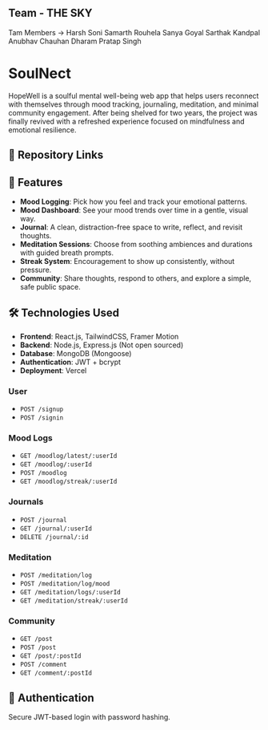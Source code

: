 ## Team - THE SKY
Tam Members -> 
Harsh Soni
Samarth Rouhela
Sanya Goyal
Sarthak Kandpal
Anubhav Chauhan
Dharam Pratap Singh


# SoulNect

HopeWell is a soulful mental well-being web app that helps users reconnect with themselves through mood tracking, journaling, meditation, and minimal community engagement. After being shelved for two years, the project was finally revived with a refreshed experience focused on mindfulness and emotional resilience.



## 🔗 Repository Links



## 🌟 Features

* **Mood Logging**: Pick how you feel and track your emotional patterns.
* **Mood Dashboard**: See your mood trends over time in a gentle, visual way.
* **Journal**: A clean, distraction-free space to write, reflect, and revisit thoughts.
* **Meditation Sessions**: Choose from soothing ambiences and durations with guided breath prompts.
* **Streak System**: Encouragement to show up consistently, without pressure.
* **Community**: Share thoughts, respond to others, and explore a simple, safe public space.

## 🛠️ Technologies Used

* **Frontend**: React.js, TailwindCSS, Framer Motion
* **Backend**: Node.js, Express.js (Not open sourced)
* **Database**: MongoDB (Mongoose)
* **Authentication**: JWT + bcrypt
* **Deployment**: Vercel



### User

* `POST /signup`
* `POST /signin`

### Mood Logs

* `GET /moodlog/latest/:userId`
* `GET /moodlog/:userId`
* `POST /moodlog`
* `GET /moodlog/streak/:userId`

### Journals

* `POST /journal`
* `GET /journal/:userId`
* `DELETE /journal/:id`

### Meditation

* `POST /meditation/log`
* `POST /meditation/log/mood`
* `GET /meditation/logs/:userId`
* `GET /meditation/streak/:userId`

### Community

* `GET /post`
* `POST /post`
* `GET /post/:postId`
* `POST /comment`
* `GET /comment/:postId`

## 🔐 Authentication

Secure JWT-based login with password hashing.

